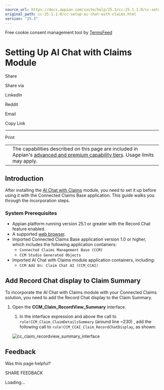 ```yaml
---
source_url: https://docs.appian.com/suite/help/25.3/cc-25.1.1.0/cc-setup-ai-chat-with-claims.html
original_path: cc-25.1.1.0/cc-setup-ai-chat-with-claims.html
version: "25.3"
---
```


Free cookie consent management tool by [TermsFeed](https://www.termsfeed.com/)

# Setting Up AI Chat with Claims Module

Share

Share via

LinkedIn

Reddit

Email

Copy Link

* * *

Print

<table><tbody><tr><td><i class="fa fa-info-circle" aria-hidden="true"></i></td><td>The capabilities described on this page are included in Appian's <a href="/suite/help/25.3/Appian_Tiers.html">advanced and premium capability tiers</a>. Usage limits may apply.</td></tr></tbody></table>

## Introduction

After installing the [AI Chat with Claims](cc-install-ai-comment-summary.html) module, you need to set it up before using it with the Connected Claims Base application. This guide walks you through the incorporation steps.

### System Prerequisites

-   Appian platform running version 25.1 or greater with the Record Chat feature enabled.
-   A supported [web browser](../System_Requirements.html#web-browsers).
-   Imported Connected Claims Base application version 1.0 or higher, which includes the following application containers:
    -   `Connected Claims Management Base (CCM)`
    -   `CCM Studio Generated Objects`
-   Imported AI Chat with Claims module application containers, including:
    -   `CCM Add On: Claim Chat AI (CCM_CCAI)`

## Add Record Chat display to Claim Summary

To incorporate the AI Chat with Claims module with your Connected Claims solution, you need to add the Record Chat display to the Claim Summary.

1.  Open the **CCM\_Claim\_RecordView\_Summary** interface.

    1.  In the interface expression and above the call to `rule!CCM_Claim_ClaimDetailsSummary` (around line ~230) , add the following call to `rule!CCM_CCAI_Claim_RecordChatDisplay`, as shown:

    ![cc_claim_recordview_summary_interface](images/cc_claim_recordview_summary_interface.png)

## Feedback

Was this page helpful?

SHARE FEEDBACK

Loading...